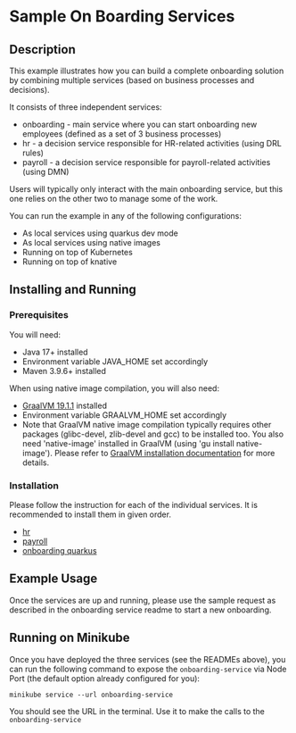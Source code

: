 # Sample On Boarding Services

## Description

This example illustrates how you can build a complete onboarding solution by combining multiple services (based on
business processes and decisions).

It consists of three independent services:

* onboarding - main service where you can start onboarding new employees (defined as a set of 3 business processes)
* hr - a decision service responsible for HR-related activities (using DRL rules)
* payroll - a decision service responsible for payroll-related activities (using DMN)

Users will typically only interact with the main onboarding service, but this one relies on the other two to manage some
of the work.

You can run the example in any of the following configurations:

* As local services using quarkus dev mode
* As local services using native images
* Running on top of Kubernetes
* Running on top of knative

## Installing and Running

### Prerequisites

You will need:

- Java 17+ installed
- Environment variable JAVA_HOME set accordingly
- Maven 3.9.6+ installed

When using native image compilation, you will also need:

- [GraalVM 19.1.1](https://github.com/oracle/graal/releases/tag/vm-19.1.1) installed
- Environment variable GRAALVM_HOME set accordingly
- Note that GraalVM native image compilation typically requires other packages (glibc-devel, zlib-devel and gcc) to be
  installed too. You also need 'native-image' installed in GraalVM (using 'gu install native-image'). Please refer
  to [GraalVM installation documentation](https://www.graalvm.org/docs/reference-manual/aot-compilation/#prerequisites)
  for more details.

### Installation

Please follow the instruction for each of the individual services. It is recommended to install them in given order.

* [hr](hr/README.md)
* [payroll](payroll/README.md)
* [onboarding quarkus](onboarding-quarkus/README.md)

## Example Usage

Once the services are up and running, please use the sample request as described in the onboarding service readme to
start a new onboarding.

## Running on Minikube

Once you have deployed the three services (see the READMEs above), you can run the following command to expose
the `onboarding-service` via Node Port (the default option already configured for you):

```shell
minikube service --url onboarding-service
```

You should see the URL in the terminal. Use it to make the calls to the `onboarding-service`